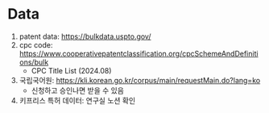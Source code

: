# Data
   1. patent data: https://bulkdata.uspto.gov/ <br>
   2. cpc code: https://www.cooperativepatentclassification.org/cpcSchemeAndDefinitions/bulk <br>
      - CPC Title List (2024.08) <br>
   3. 국립국어원:  https://kli.korean.go.kr/corpus/main/requestMain.do?lang=ko <br>
      - 신청하고 승인나면 받을 수 있음 <br>
   4. 키프리스 특허 데이터: 연구실 노션 확인 <br>
